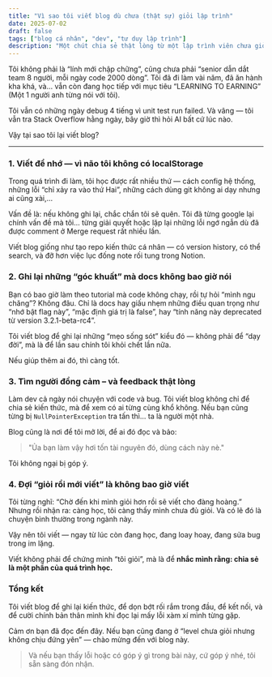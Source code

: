 ```yaml
---
title: "Vì sao tôi viết blog dù chưa (thật sự) giỏi lập trình"
date: 2025-07-02
draft: false
tags: ["blog cá nhân", "dev", "tư duy lập trình"]
description: "Một chút chia sẻ thật lòng từ một lập trình viên chưa giỏi nhưng vẫn quyết định viết blog."
---
```



Tôi không phải là “lính mới chập chững”, cũng chưa phải “senior dẫn dắt team 8 người, mỗi ngày code 2000 dòng”. Tôi đã đi làm vài năm, đã ăn hành kha khá, và… vẫn còn đang học tiếp với mục tiêu “LEARNING TO EARNING” (Một 1 người anh từng nói với tôi).

Tôi vẫn có những ngày debug 4 tiếng vì unit test run failed. Và vâng — tôi vẫn tra Stack Overflow hằng ngày, bây giờ thì hỏi AI bất cứ lúc nào.

Vậy tại sao tôi lại viết blog?

---

### 1. Viết để nhớ — vì não tôi không có localStorage
Trong quá trình đi làm, tôi học được rất nhiều thứ — cách config hệ thống, những lỗi “chỉ xảy ra vào thứ Hai”, những cách dùng git không ai dạy nhưng ai cũng xài,...

Vấn đề là: nếu không ghi lại, chắc chắn tôi sẽ quên. Tôi đã từng google lại chính vấn đề mà tôi... từng giải quyết hoặc lặp lại những lỗi ngớ ngẫn dù đã được comment ở Merge request rất nhiều lần.

Viết blog giống như tạo repo kiến thức cá nhân — có version history, có thể search, và đỡ hơn việc lục đống note rối tung trong Notion.

### 2. Ghi lại những “góc khuất” mà docs không bao giờ nói
Bạn có bao giờ làm theo tutorial mà code không chạy, rồi tự hỏi “mình ngu chăng”? Không đâu. Chỉ là docs hay giấu nhẹm những điều quan trọng như “nhớ bật flag này”, “mặc định giá trị là false”, hay “tính năng này deprecated từ version 3.2.1-beta-rc4”.

Tôi viết blog để ghi lại những “mẹo sống sót” kiểu đó — không phải để “dạy đời”, mà là để lần sau chính tôi khỏi chết lần nữa.

Nếu giúp thêm ai đó, thì càng tốt.

### 3. Tìm người đồng cảm – và feedback thật lòng
Làm dev cả ngày nói chuyện với code và bug. Tôi viết blog không chỉ để chia sẻ kiến thức, mà để xem có ai từng cùng khổ không. Nếu bạn cũng từng bị `NullPointerException` tra tấn thì... ta là người một nhà.

Blog cũng là nơi để tôi mở lời, để ai đó đọc và bảo:

> "Ủa bạn làm vậy hơi tốn tài nguyên đó, dùng cách này nè."

Tôi không ngại bị góp ý.

### 4. Đợi “giỏi rồi mới viết” là không bao giờ viết
Tôi từng nghĩ: “Chờ đến khi mình giỏi hơn rồi sẽ viết cho đàng hoàng.”
Nhưng rồi nhận ra: càng học, tôi càng thấy mình chưa đủ giỏi. Và có lẽ đó là chuyện bình thường trong ngành này.

Vậy nên tôi viết — ngay từ lúc còn đang học, đang loay hoay, đang sửa bug trong im lặng.

Viết không phải để chứng minh “tôi giỏi”, mà là để **nhắc mình rằng: chia sẻ là một phần của quá trình học.**

### Tổng kết
Tôi viết blog để ghi lại kiến thức, để dọn bớt rối rắm trong đầu, để kết nối, và để cười chính bản thân mình khi đọc lại mấy lỗi xàm xí mình từng gặp.

Cảm ơn bạn đã đọc đến đây. Nếu bạn cũng đang ở “level chưa giỏi nhưng không chịu đứng yên” — chào mừng đến với blog này.

> Và nếu bạn thấy lỗi hoặc có góp ý gì trong bài này, cứ góp ý nhé, tôi sẵn sàng đón nhận.